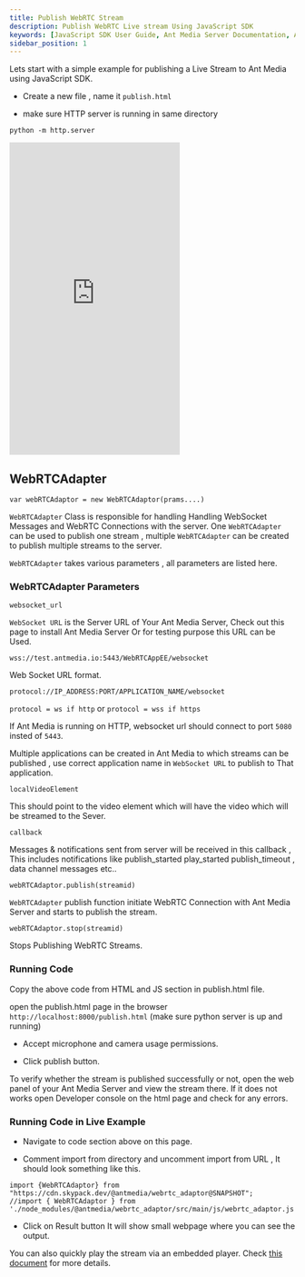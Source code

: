 ```yaml
---
title: Publish WebRTC Stream
description: Publish WebRTC Live stream Using JavaScript SDK 
keywords: [JavaScript SDK User Guide, Ant Media Server Documentation, Ant Media Server Tutorials]
sidebar_position: 1
---
```


Lets start with a simple example for publishing a Live Stream to Ant Media using JavaScript SDK.

- Create a new file , name it `publish.html`

- make sure HTTP server is running in same directory

```
python -m http.server
```

<iframe height="550" style={{ width: '100%' }} scrolling="no" title="Quick WebRTC Publish  - Ant Media Server" src="https://codepen.io/USAMAWIZARD/embed/KwPEZKE?default-tab=js&editable=true" frameborder="no" loading="lazy" allowtransparency="true" allowfullscreen="true">
  See the Pen <a href="https://codepen.io/USAMAWIZARD/pen/KwPEZKE">
  Quick WebRTC Publish  - Ant Media Server</a> by USAMA (<a href="https://codepen.io/USAMAWIZARD">@USAMAWIZARD</a>)
  on <a href="https://codepen.io">CodePen</a>.
</iframe>

## WebRTCAdapter

```
var webRTCAdaptor = new WebRTCAdaptor(prams....)
```

`WebRTCAdapter` Class is responsible for handling Handling WebSocket Messages and WebRTC Connections with the server.
One `WebRTCAdapter` can be used to publish one stream , multiple `WebRTCAdapter` can be created to publish multiple streams to the server.

`WebRTCAdapter` takes various parameters , all parameters are listed here. 

### WebRTCAdapter Parameters

```
websocket_url
```

`WebSocket URL` is the Server URL of Your Ant Media Server, Check out this page to install Ant Media Server Or for testing purpose this URL can be Used. 

`wss://test.antmedia.io:5443/WebRTCAppEE/websocket`

Web Socket URL format.
```
protocol://IP_ADDRESS:PORT/APPLICATION_NAME/websocket
```

`protocol = ws if http` or
`protocol = wss if https`

If Ant Media is running on HTTP, websocket url should connect to port `5080` insted of `5443`.

Multiple applications can be created in Ant Media to which streams can be published , use correct application name in `WebSocket URL` to publish to That application.

```
localVideoElement
```

This should point to the video element which will have the video which will be streamed to the Sever.

```
callback
```

Messages & notifications sent from server will be received in this callback , This includes notifications like publish_started play_started publish_timeout , data channel messages etc..

```
webRTCAdaptor.publish(streamid)
```

 `WebRTCAdapter` publish function initiate  WebRTC Connection with Ant Media Server and starts to publish the stream.

```
webRTCAdaptor.stop(streamid)
```
Stops Publishing WebRTC Streams.


### Running Code

Copy the above code from HTML and JS section in  publish.html file.

open the publish.html page in the browser `http://localhost:8000/publish.html`  (make sure python server is up and running)

 - Accept microphone and camera usage permissions.

 - Click publish button.

To verify whether the stream is published successfully or not,  open the web panel of your Ant Media Server and view the stream there. If it does not works open Developer console on the html page and check for any errors.

### Running Code in Live Example

- Navigate to code section above on this page.

- Comment import from directory and uncomment import from URL , It should look something like this.

```
import {WebRTCAdaptor} from "https://cdn.skypack.dev/@antmedia/webrtc_adaptor@SNAPSHOT";
//import { WebRTCAdaptor } from './node_modules/@antmedia/webrtc_adaptor/src/main/js/webrtc_adaptor.js';
```

- Click on Result button It will show small webpage where you can see the output.


You can also quickly play the stream via an embedded player. Check [this document](https://antmedia.io/docs/guides/playing-live-stream/embedded-web-player/) for more details.
